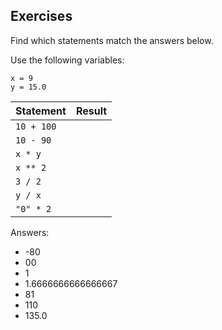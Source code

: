 Exercises
---------

Find which statements match the answers below.

Use the following variables:

```
x = 9
y = 15.0
```

| Statement       | Result    |
|-----------------|-----------|
| `10 + 100 `     |           |
| `10 - 90 `      |           |
| `x * y `        |           |
| `x ** 2 `       |           |
| `3 / 2 `        |           |
| `y / x `        |           |
| `"0" * 2 `      |           |

Answers:
* -80
* 00
* 1
* 1.6666666666666667
* 81
* 110
* 135.0
